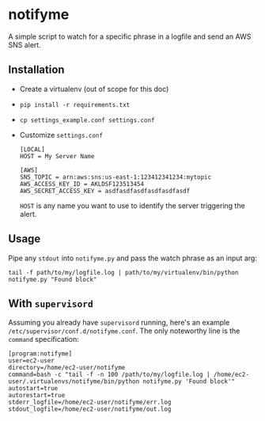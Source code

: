 # notifyme

A simple script to watch for a specific phrase in a logfile and send an AWS SNS alert.

## Installation
- Create a virtualenv (out of scope for this doc)
- `pip install -r requirements.txt`
- `cp settings_example.conf settings.conf`
- Customize `settings.conf`

  ```
  [LOCAL]
  HOST = My Server Name

  [AWS]
  SNS_TOPIC = arn:aws:sns:us-east-1:123412341234:mytopic
  AWS_ACCESS_KEY_ID = AKLDSF123513454
  AWS_SECRET_ACCESS_KEY = asdfasdfasdfasdfasdfasdf
  ```
  `HOST` is any name you want to use to identify the server triggering the alert.

## Usage
Pipe any `stdout` into `notifyme.py` and pass the watch phrase as an input arg:
```
tail -f path/to/my/logfile.log | path/to/my/virtualenv/bin/python notifyme.py "Found block"
```

## With `supervisord`
Assuming you already have `supervisord` running, here's an example `/etc/supervisor/conf.d/notifyme.conf`. 
The only noteworthy line is the `command` specification:
```
[program:notifyme]
user=ec2-user
directory=/home/ec2-user/notifyme
command=bash -c "tail -f -n 100 /path/to/my/logfile.log | /home/ec2-user/.virtualenvs/notifyme/bin/python notifyme.py 'Found block'"
autostart=true
autorestart=true
stderr_logfile=/home/ec2-user/notifyme/err.log
stdout_logfile=/home/ec2-user/notifyme/out.log
```
